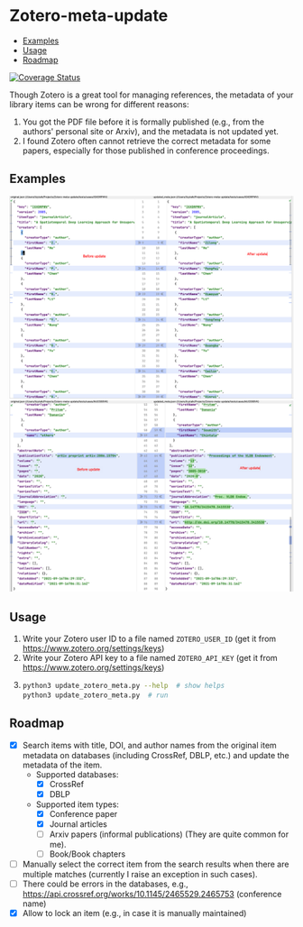 # Zotero-meta-update
* [Examples](#Usage)
* [Usage](#Usage)
* [Roadmap](#Usage)

[![Coverage Status](https://coveralls.io/repos/github/lizeyan/Zotero-meta-update/badge.svg?branch=dev)](https://coveralls.io/github/lizeyan/Zotero-meta-update?branch=dev)

Though Zotero is a great tool for managing references, the metadata of your library items can be wrong for different reasons:
1. You got the PDF file before it is formally published (e.g., from the authors' personal site or Arxiv), and the metadata is not updated yet.
2. I found Zotero often cannot retrieve the correct metadata for some papers, especially for those published in conference proceedings.
## Examples
![example1](figs/example1.png)
![example1](figs/example2.png)

## Usage
1. Write your Zotero user ID to a file named `ZOTERO_USER_ID` (get it from https://www.zotero.org/settings/keys)
2. Write your Zotero API key to a file named `ZOTERO_API_KEY` (get it from https://www.zotero.org/settings/keys)
3. ``` bash
   python3 update_zotero_meta.py --help  # show helps
   python3 update_zotero_meta.py  # run
   ```


## Roadmap
- [x] Search items with title, DOI, and author names from the original item metadata on databases (including CrossRef, DBLP, etc.) and update the metadata of the item.
  - Supported databases:
    - [x] CrossRef
    - [x] DBLP
  - Supported item types:
    - [x] Conference paper
    - [x] Journal articles
    - [ ] Arxiv papers (informal publications) (They are quite common for me).
    - [ ] Book/Book chapters
- [ ] Manually select the correct item from the search results when there are multiple matches (currently I raise an exception in such cases).
- [ ] There could be errors in the databases, e.g., https://api.crossref.org/works/10.1145/2465529.2465753 (conference name)
- [x] Allow to lock an item (e.g., in case it is manually maintained)